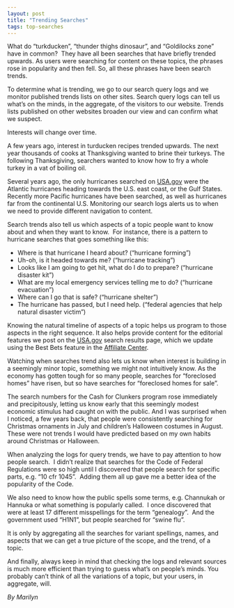 ```yaml
---
layout: post
title: "Trending Searches"
tags: top-searches 
---
```

<p>What do &#8220;turkducken&#8221;, &#8220;thunder thighs dinosaur&#8221;, and &#8220;Goldilocks zone&#8221; have in common?  They have all been searches that have briefly trended upwards. As users were searching for content on these topics, the phrases rose in popularity and then fell. So, all these phrases have been search trends.</p>
<p>To determine what is trending, we go to our search query logs and we monitor published trends lists on other sites. Search query logs can tell us what’s on the minds, in the aggregate, of the visitors to our website. Trends lists published on other websites broaden our view and can confirm what we suspect.</p>
<p>Interests will change over time. </p>
<p>A few years ago, interest in turducken recipes trended upwards. The next year thousands of cooks at Thanksgiving wanted to brine their turkeys. The following Thanksgiving, searchers wanted to know how to fry a whole turkey in a vat of boiling oil.</p>
<p>Several years ago, the only hurricanes searched on <a href="http://www.usa.gov/">USA.gov</a> were the Atlantic hurricanes heading towards the U.S. east coast, or the Gulf States. Recently more Pacific hurricanes have been searched, as well as hurricanes far from the continental U.S. Monitoring our search logs alerts us to when we need to provide different navigation to content.</p>
<p>Search trends also tell us which aspects of a topic people want to know about and when they want to know.  For instance, there is a pattern to hurricane searches that goes something like this:</p>
<ul><li>Where is that hurricane I heard about? (“hurricane forming”)</li>
<li>Uh-oh, is it headed towards me? (“hurricane tracking”)</li>
<li>Looks like I am going to get hit, what do I do to prepare? (“hurricane disaster kit”)</li>
<li>What are my local emergency services telling me to do? (“hurricane evacuation”)</li>
<li>Where can I go that is safe? (“hurricane shelter”)</li>
<li>The hurricane has passed, but I need help. (“federal agencies that help natural disaster victim”)</li>
</ul><p>Knowing the natural timeline of aspects of a topic helps us program to those aspects in the right sequence. It also helps provide content for the editorial features we post on the <a href="http://www.usa.gov/">USA.gov</a> search results page, which we update using the Best Bets feature in the <a href="http://search.usa.gov/affiliates/home">Affiliate Center</a>.</p>
<p>Watching when searches trend also lets us know when interest is building in a seemingly minor topic, something we might not intuitively know. As the economy has gotten tough for so many people, searches for “foreclosed homes” have risen, but so have searches for “foreclosed homes for sale”.</p>
<p>The search numbers for the Cash for Clunkers program rose immediately and precipitously, letting us know early that this seemingly modest economic stimulus had caught on with the public. And I was surprised when I noticed, a few years back, that people were consistently searching for Christmas ornaments in July and children’s Halloween costumes in August. These were not trends I would have predicted based on my own habits around Christmas or Halloween.</p>
<p>When analyzing the logs for query trends, we have to pay attention to how people search.  I didn&#8217;t realize that searches for the Code of Federal Regulations were so high until I discovered that people search for specific parts, e.g. “10 cfr 1045”.  Adding them all up gave me a better idea of the popularity of the Code.</p>
<p>We also need to know how the public spells some terms, e.g. Channukah or Hannuka or what something is popularly called.  I once discovered that were at least 17 different misspellings for the term &#8220;genealogy&#8221;.  And the government used “H1N1”, but people searched for “swine flu”.</p>
<p>It is only by aggregating all the searches for variant spellings, names, and aspects that we can get a true picture of the scope, and the trend, of a topic.</p>
<p>And finally, always keep in mind that checking the logs and relevant sources is much more efficient than trying to guess what’s on people’s minds. You probably can&#8217;t think of all the variations of a topic, but your users, in aggregate, will.</p>
<p><em>By Marilyn</em></p>

